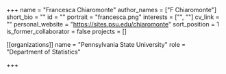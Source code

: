+++
name = "Francesca Chiaromonte"
author_names = ["F Chiaromonte"]
short_bio = ""
id = ""
portrait = "francesca.png"
interests = ["", ""]
cv_link = ""
personal_website = "https://sites.psu.edu/chiaromonte"
sort_position = 1
is_former_collaborator = false
projects = []

[[organizations]]
    name = "Pennsylvania State University"
    role = "Department of Statistics"


+++

